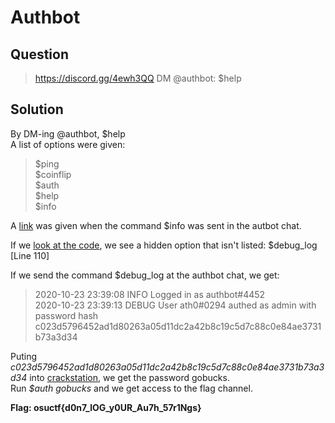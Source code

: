 # Authbot

## Question

> https://discord.gg/4ewh3QQ DM @authbot: \$help

## Solution

By DM-ing @authbot, \$help  
A list of options were given:  
> $ping  
$coinflip  
$auth  
$help  
$info  

A [link](https://github.com/qxxxb/auth_bot) was given when the command $info was sent in the autbot chat.

If we [look at the code](https://github.com/Just-ZJ/CTFs/blob/main/BuckeyeCTF%20AU20/Reverse%20Engineering/Authbot%20(50pts)/auth_bot-master/main.py), we see a hidden option that isn't listed: $debug_log [Line 110]

If we send the command $debug_log at the authbot chat, we get:  
> 2020-10-23 23:39:08 INFO     Logged in as authbot#4452  
2020-10-23 23:39:13 DEBUG    User ath0#0294 authed as admin with password hash c023d5796452ad1d80263a05d11dc2a42b8c19c5d7c88c0e84ae3731b73a3d34  

Puting *c023d5796452ad1d80263a05d11dc2a42b8c19c5d7c88c0e84ae3731b73a3d34* into [crackstation](https://crackstation.net/), we get the password gobucks.  
Run *$auth gobucks* and we get access to the flag channel. 

**Flag: osuctf{d0n7_lOG_y0UR_Au7h_57r1Ngs}**
